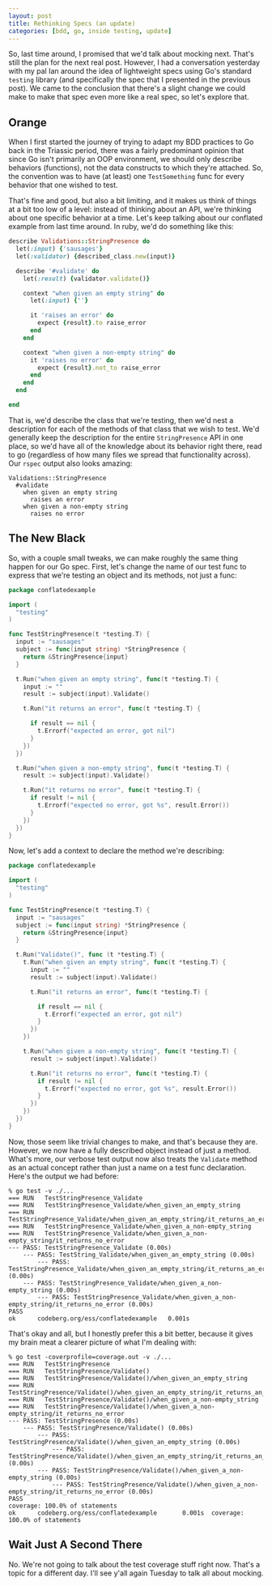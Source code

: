 ```yaml
---
layout: post
title: Rethinking Specs (an update)
categories: [bdd, go, inside testing, update]
---
```


So, last time around, I promised that we'd talk about mocking next. That's still the plan for the next real post. However, I had a conversation yesterday with my pal Ian around the idea of lightweight specs using Go's standard `testing` library (and specifically the spec that I presented in the previous post). We came to the conclusion that there's a slight change we could make to make that spec even more like a real spec, so let's explore that.

## Orange ##

When I first started the journey of trying to adapt my BDD practices to Go back in the Triassic period, there was a fairly predominant opinion that since Go isn't primarily an OOP environment, we should only describe behaviors (functions), not the data constructs to which they're attached. So, the convention was to have (at least) one `TestSomething` func for every behavior that one wished to test.

That's fine and good, but also a bit limiting, and it makes us think of things at a bit too low of a level: instead of thinking about an API, we're thinking about one specific behavior at a time. Let's keep talking about our conflated example from last time around. In ruby, we'd do something like this:

```ruby
describe Validations::StringPresence do
  let(:input) {'sausages'}
  let(:validator) {described_class.new(input)}

  describe '#validate' do
    let(:result) {validator.validate()}

    context "when given an empty string" do
      let(:input) {''}

      it 'raises an error' do
        expect {result}.to raise_error
      end
    end

    context "when given a non-empty string" do
      it 'raises no error' do
        expect {result}.not_to raise_error
      end
    end
  end

end
```

That is, we'd describe the class that we're testing, then we'd nest a description for each of the methods of that class that we wish to test. We'd generally keep the description for the entire `StringPresence` API in one place, so we'd have all of the knowledge about its behavior right there, read to go (regardless of how many files we spread that functionality across). Our `rspec` output also looks amazing:

```
Validations::StringPresence
  #validate
    when given an empty string
      raises an error
    when given a non-empty string
      raises no error
```

## The New Black ##

So, with a couple small tweaks, we can make roughly the same thing happen for our Go spec. First, let's change the name of our test func to express that we're testing an object and its methods, not just a func:

```go
package conflatedexample

import (
  "testing"
)

func TestStringPresence(t *testing.T) {
  input := "sausages"
  subject := func(input string) *StringPresence {
    return &StringPresence{input}
  }

  t.Run("when given an empty string", func(t *testing.T) {
    input := ""
    result := subject(input).Validate()

    t.Run("it returns an error", func(t *testing.T) {

      if result == nil {
        t.Errorf("expected an error, got nil")
      }
    })
  })

  t.Run("when given a non-empty string", func(t *testing.T) {
    result := subject(input).Validate()

    t.Run("it returns no error", func(t *testing.T) {
      if result != nil {
        t.Errorf("expected no error, got %s", result.Error())
      }
    })
  })
}
```

Now, let's add a context to declare the method we're describing:

```go
package conflatedexample

import (
  "testing"
)

func TestStringPresence(t *testing.T) {
  input := "sausages"
  subject := func(input string) *StringPresence {
    return &StringPresence{input}
  }

  t.Run("Validate()", func (t *testing.T) {
    t.Run("when given an empty string", func(t *testing.T) {
      input := ""
      result := subject(input).Validate()

      t.Run("it returns an error", func(t *testing.T) {

        if result == nil {
          t.Errorf("expected an error, got nil")
        }
      })
    })

    t.Run("when given a non-empty string", func(t *testing.T) {
      result := subject(input).Validate()

      t.Run("it returns no error", func(t *testing.T) {
        if result != nil {
          t.Errorf("expected no error, got %s", result.Error())
        }
      })
    })
  })
}
```

Now, those seem like trivial changes to make, and that's because they are. However, we now have a fully described object instead of just a method. What's more, our verbose test output now also treats the `Validate` method as an actual concept rather than just a name on a test func declaration. Here's the output we had before:

```
% go test -v ./...
=== RUN   TestStringPresence_Validate
=== RUN   TestStringPresence_Validate/when_given_an_empty_string
=== RUN   TestStringPresence_Validate/when_given_an_empty_string/it_returns_an_error
=== RUN   TestStringPresence_Validate/when_given_a_non-empty_string
=== RUN   TestStringPresence_Validate/when_given_a_non-empty_string/it_returns_no_error
--- PASS: TestStringPresence_Validate (0.00s)
    --- PASS: TestString_Validate/when_given_an_empty_string (0.00s)
        --- PASS: TestStringPresence_Validate/when_given_an_empty_string/it_returns_an_error (0.00s)
    --- PASS: TestStringPresence_Validate/when_given_a_non-empty_string (0.00s)
        --- PASS: TestStringPresence_Validate/when_given_a_non-empty_string/it_returns_no_error (0.00s)
PASS
ok  	codeberg.org/ess/conflatedexample	0.001s
```

That's okay and all, but I honestly prefer this a bit better, because it gives my brain meat a clearer picture of what I'm dealing with:

```
% go test -coverprofile=coverage.out -v ./...
=== RUN   TestStringPresence
=== RUN   TestStringPresence/Validate()
=== RUN   TestStringPresence/Validate()/when_given_an_empty_string
=== RUN   TestStringPresence/Validate()/when_given_an_empty_string/it_returns_an_error
=== RUN   TestStringPresence/Validate()/when_given_a_non-empty_string
=== RUN   TestStringPresence/Validate()/when_given_a_non-empty_string/it_returns_no_error
--- PASS: TestStringPresence (0.00s)
    --- PASS: TestStringPresence/Validate() (0.00s)
        --- PASS: TestStringPresence/Validate()/when_given_an_empty_string (0.00s)
            --- PASS: TestStringPresence/Validate()/when_given_an_empty_string/it_returns_an_error (0.00s)
        --- PASS: TestStringPresence/Validate()/when_given_a_non-empty_string (0.00s)
            --- PASS: TestStringPresence/Validate()/when_given_a_non-empty_string/it_returns_no_error (0.00s)
PASS
coverage: 100.0% of statements
ok      codeberg.org/ess/conflatedexample       0.001s  coverage: 100.0% of statements
```

## Wait Just A Second There ##

No. We're not going to talk about the test coverage stuff right now. That's a topic for a different day. I'll see y'all again Tuesday to talk all about mocking.
